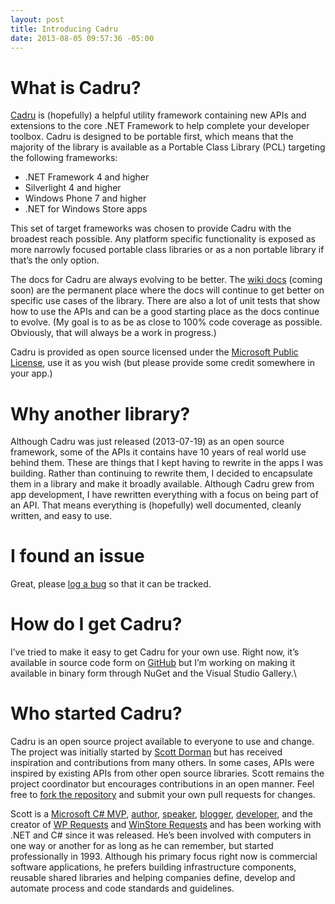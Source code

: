 ```yaml
---
layout: post
title: Introducing Cadru
date: 2013-08-05 09:57:36 -05:00
---
```


# What is Cadru?

[Cadru](http://scottdorman.github.io/cadru) is (hopefully) a helpful utility framework containing new APIs and extensions to the core .NET Framework to help complete your developer toolbox. Cadru is designed to be portable first, which means that the majority of the library is available as a Portable Class Library (PCL) targeting the following frameworks:

*   .NET Framework 4 and higher 
*   Silverlight 4 and higher 
*   Windows Phone 7 and higher 
*   .NET for Windows Store apps   

This set of target frameworks was chosen to provide Cadru with the broadest reach possible. Any platform specific functionality is exposed as more narrowly focused portable class libraries or as a non portable library if that’s the only option.

The docs for Cadru are always evolving to be better. The [wiki docs](https://github.com/scottdorman/cadru/wiki) (coming soon) are the permanent place where the docs will continue to get better on specific use cases of the library. There are also a lot of unit tests that show how to use the APIs and can be a good starting place as the docs continue to evolve. (My goal is to as be as close to 100% code coverage as possible. Obviously, that will always be a work in progress.)

Cadru is provided as open source licensed under the [Microsoft Public License](http://opensource.org/licenses/Ms-PL.html), use it as you wish (but please provide some credit somewhere in your app.)

# Why another library?

Although Cadru was just released (2013-07-19) as an open source framework, some of the APIs it contains have 10 years of real world use behind them. These are things that I kept having to rewrite in the apps I was building. Rather than continuing to rewrite them, I decided to encapsulate them in a library and make it broadly available. Although Cadru grew from app development, I have rewritten everything with a focus on being part of an API. That means everything is (hopefully) well documented, cleanly written, and easy to use.

# [](http://scottdorman.github.io/cadru/#i-found-an-issue)I found an issue

Great, please [log a bug](https://github.com/scottdorman/cadru/issues/new) so that it can be tracked.

# How do I get Cadru?

I’ve tried to make it easy to get Cadru for your own use. Right now, it’s available in source code form on [GitHub](https://github.com/scottdorman/cadru) but I’m working on making it available in binary form through NuGet and the Visual Studio Gallery.\

# Who started Cadru?

Cadru is an open source project available to everyone to use and change. The project was initially started by [Scott Dorman](http://about.me/scottdorman) but has received inspiration and contributions from many others. In some cases, APIs were inspired by existing APIs from other open source libraries. Scott remains the project coordinator but encourages contributions in an open manner. Feel free to [fork the repository](https://github.com/scottdorman/cadru/fork) and submit your own pull requests for changes. 

Scott is a [Microsoft C# MVP](https://mvp.support.microsoft.com/profile/Scott.Dorman), [author](http://www.amazon.com/gp/redirect.html?ie=UTF8&location=http%3A%2F%2Fwww.amazon.com%2Fgp%2Fentity%2FScott-Dorman%2FB003MF5X5C%3Fie%3DUTF8%26ref_%3Dntt_athr_dp_pel_pop_1&tag=scotdorm-20&linkCode=ur2&camp=1789&creative=390957), [speaker](http://speakerrate.com/scottdorman), [blogger](scottdorman.github.io), [developer](http://scottdorman.azurewebsites.net/), and the creator of [WP Requests](http://wprequests.uservoice.com/) and [WinStore Requests](http://winstorerequests.uservoice.com/) and has been working with .NET and C# since it was released. He’s been involved with computers in one way or another for as long as he can remember, but started professionally in 1993. Although his primary focus right now is commercial software applications, he prefers building infrastructure components, reusable shared libraries and helping companies define, develop and automate process and code standards and guidelines.

